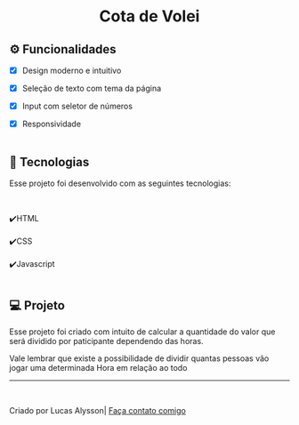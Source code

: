 <h1 align="center"> Cota de Volei </h1>

<h2 id="func"> ⚙ Funcionalidades </h2>

 - [x] Design moderno e intuitivo <br>
 - [x] Seleção de texto com tema da página<br>
 - [x] Input com seletor de números<br>
 - [x] Responsividade <br> <br>


<h2 id="tec"> 🚀 Tecnologias </h2>

<p> Esse projeto foi desenvolvido com as seguintes tecnologias: </p><br>

✔️HTML<br><br>
✔️CSS<br><br>
✔️Javascript<br><br>


<h2 id="projeto"> 💻 Projeto </h2>

<p>Esse projeto foi criado com intuito de calcular a quantidade do valor que será dividido por paticipante dependendo das horas.<br>

Vale lembrar que existe a possibilidade de dividir quantas pessoas vão jogar uma determinada Hora em relação ao todo
</p> 
<hr>
<br>

<p> Criado por Lucas Alysson| <a href="https://www.linkedin.com/in/lucas-alysson-s-d-s/"> Faça contato comigo </a> <p> 

